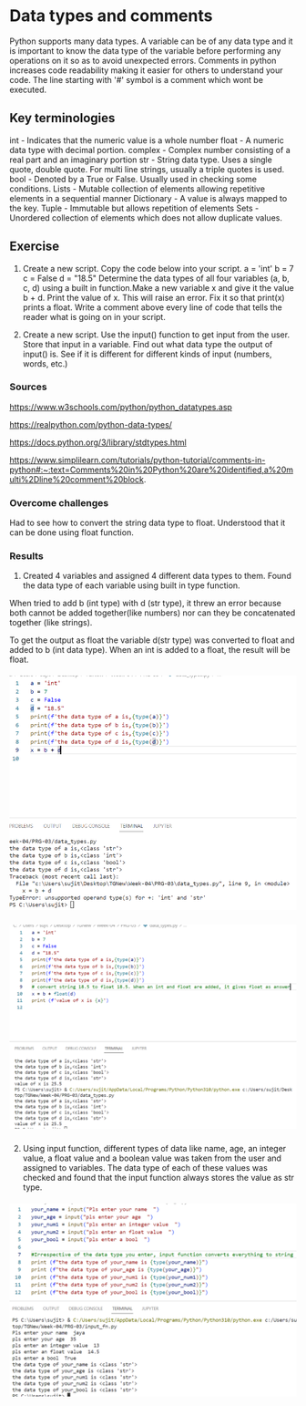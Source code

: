 # Data types and comments
Python supports many data types. A variable can be of any data type and it is important to know the data type of the variable before performing any operations on it so as to avoid unexpected errors.
Comments in python increases code readability making it easier for others to understand your code. The line starting with '#' symbol is a comment which wont be executed.

## Key terminologies
int - Indicates that the numeric value is a whole number
float - A numeric data type with decimal portion.
complex - Complex number consisting of a real part and an imaginary portion
str - String data type. Uses a single quote, double quote. For multi line strings, usually a triple quotes is used.
bool - Denoted by a True or False. Usually used in checking some conditions.
Lists - Mutable collection of elements allowing repetitive elements in a sequential manner
Dictionary - A value is always mapped to the key.
Tuple - Immutable but allows repetition of elements
Sets - Unordered collection of elements which does not allow duplicate values.


## Exercise
1. Create a new script. Copy the code below into your script.
a = 'int'
b = 7
c = False
d = "18.5"
Determine the data types of all four variables (a, b, c, d) using a built in function.Make a new variable x and give it the value b + d. Print the value of x. This will raise an error. Fix it so that print(x) prints a float. Write a comment above every line of code that tells the reader what is going on in your script.

2. Create a new script. Use the input() function to get input from the user. Store that input in a variable. Find out what data type the output of input() is. See if it is different for different kinds of input (numbers, words, etc.)

### Sources
https://www.w3schools.com/python/python_datatypes.asp

https://realpython.com/python-data-types/

https://docs.python.org/3/library/stdtypes.html

https://www.simplilearn.com/tutorials/python-tutorial/comments-in-python#:~:text=Comments%20in%20Python%20are%20identified,a%20multi%2Dline%20comment%20block.


### Overcome challenges

Had to see how to convert the string data type to float. Understood that it can be done using float function. 

### Results
1) Created 4 variables and assigned 4 different data types to them. Found the data type of each variable using built in type function. 

When tried to add b (int type) with d (str type), it threw an error because both cannot be added together(like numbers) nor can they be concatenated together (like strings).

To get the output as float the variable d(str type) was converted to float and added to b (int data type). When an int is added to a float, the result will be float. 

##### ![PRG-03-01](https://github.com/Techgrounds-Cloud-9/cloud-9-jsm-1985/blob/main/00_includes/Week-04/PRG-03/datatype-01.PNG)

##### ![PRG-03-02](https://github.com/Techgrounds-Cloud-9/cloud-9-jsm-1985/blob/main/00_includes/Week-04/PRG-03/datatype-02.PNG)

2) Using input function, different types of data like name, age, an integer value, a float value and a boolean value was taken from the user and assigned to variables. The data type of each of these values was checked and found that the input function always stores the value as str type.

##### ![PRG-03-03](https://github.com/Techgrounds-Cloud-9/cloud-9-jsm-1985/blob/main/00_includes/Week-04/PRG-03/input-fn.PNG)














